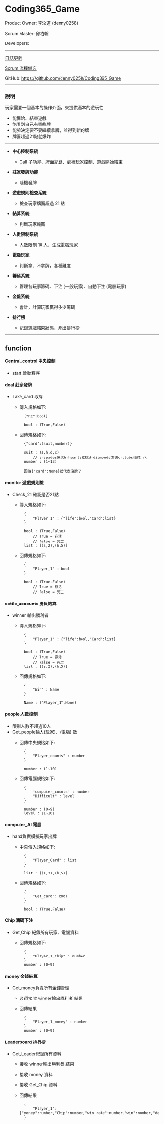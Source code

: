 # Coding365_Game

Product Owner: 李汶道 (denny0258)

Scrum Master: 邱柏翰

Developers:

---

[日誌更新](https://hackmd.io/0q8J7zU3Qtqwy2L0FbjkdQ?both)

[Scrum 流程備忘](/q8XanKSMRIGnnNUTJqeeDQ)

GitHub: https://github.com/denny0258/Coding365_Game

---
### 說明
玩家需要一個基本的操作介面，來提供基本的遊玩性
- 能開始、結束遊戲
- 能看到自己有哪些牌
- 能夠決定要不要繼續拿牌，並得到新的牌
- 牌面超過21點就爆炸

---

- **中心控制系統**
    - Call 子功能、牌面紀錄、處裡玩家控制、遊戲開始結束

- **莊家發牌功能**
    - 隨機發牌

- **遊戲規則檢查系統**
    - 檢查玩家牌面超過 21 點

- **結算系統**
    - 判斷玩家輸贏

- **人數限制系統**
    - 人數限制 10 人、生成電腦玩家

- **電腦玩家**
    - 判斷拿、不拿牌，各種難度

- **籌碼系統**
    - 管理各玩家籌碼、下注 (一般玩家)、自動下注 (電腦玩家)

- **金錢系統**
    - 會計，計算玩家贏得多少籌碼

- **排行榜**
    - 紀錄遊戲結束狀態、產出排行榜
---

## function

#### Central_control 中央控制
- start 啟動程序

#### deal 莊家發牌
- Take_card 取牌
    - 傳入規格如下:

            {"RE":bool}

            bool : (True,False)
            
    - 回傳規格如下:

            {"card":(suit,number)}

            suit : (s,h,d,c)
                // s-spades黑桃h-hearts紅桃d-diamonds方塊c-clubs梅花 \\
            number : (1~13)

            回傳{"card":None}就代表沒牌了

#### monitor 遊戲規則檢
- Check_21 確認是否21點
    - 傳入規格如下:

            {
                "Player_1" : {"life":bool,"Card":list}
            }

            bool : (True,False) 
                // True = 存活
                // False = 死亡
            list : [(s,2),(h,5)]

    - 回傳規格如下:

            {
                "Player_1" : bool
            }

            bool : (True,False) 
                // True = 存活
                // False = 死亡


#### settle_accounts 勝負結算
- winner 輸出勝利者
    - 傳入規格如下:

            {
                "Player_1" : {"life":bool,"Card":list}
            }

            bool : (True,False) 
                // True = 存活
                // False = 死亡
            list : [(s,2),(h,5)]
    
    - 回傳規格如下:

            {
                "Win" : Name
            }

            Name : ("Player_1",None)


#### people 人數控制
- 限制人數不超過10人
- Get_people輸入(玩家)、(電腦) 數
    - 回傳中央規格如下:

            {
                "Player_counts" : number
            }

            number : (1~10)

    - 回傳電腦規格如下:

            {
                "computer_counts" : number
                "Difficult" : level
            }

            number : (0~9)
            level : (1~10)

#### computer_AI 電腦
- hand負責模擬玩家出牌
    - 中央傳入規格如下:

            {
                "Player_Card" : list
            }

            list : [(s,2),(h,5)]

    - 回傳規格如下:

            {
                "Get_card": bool
            }

            bool : (True,False) 

#### Chip 籌碼下注
- Get_Chip 紀錄所有玩家、電腦資料
    - 回傳規格如下:

            {
                "Player_1_Chip" : number
            }
            number : (0~9)

#### money 金錢結算
- Get_money負責所有金錢管理
    - 必須接收 winner輸出勝利者 結果
    - 回傳結果

            {
                "Player_1_money" : number 
            }
            number : (0~9)


#### Leaderboard 排行榜
- Get_Leader紀錄所有資料
    - 接收 winner輸出勝利者 結果
    - 接收 money 資料
    - 接收 Get_Chip 資料
    - 回傳結果

            {
                "Player_1":{"money":number,"Chip":number,"win_rate":number,"win":number,"defeat":number}
            }